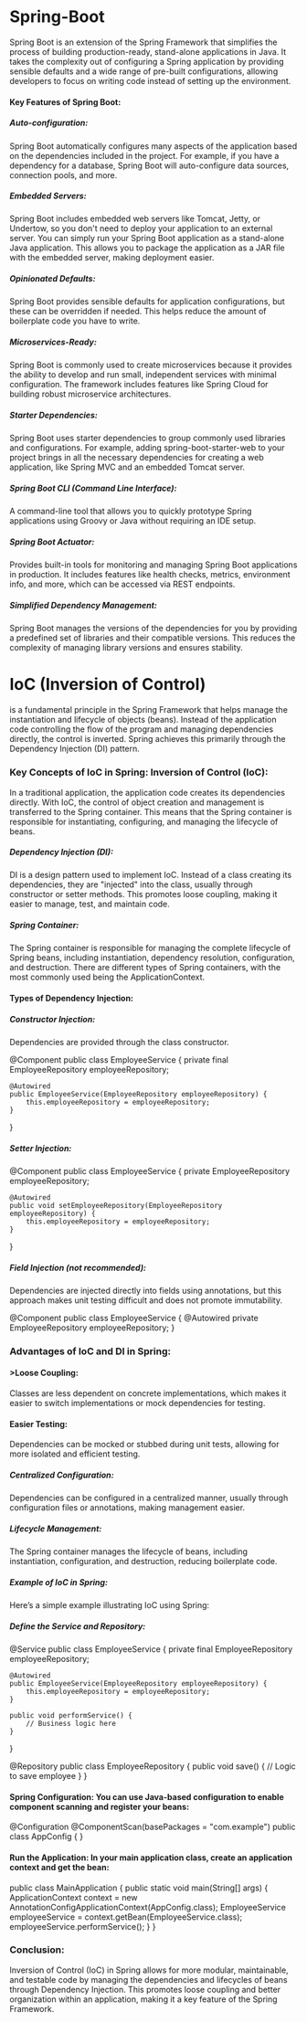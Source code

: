 # Spring-Boot
Spring Boot is an extension of the Spring Framework that simplifies the process of building production-ready, stand-alone applications in Java. It takes the complexity out of configuring a Spring application by providing sensible defaults and a wide range of pre-built configurations, allowing developers to focus on writing code instead of setting up the environment.

<h4>
Key Features of Spring Boot:
</h4>
<h5>
Auto-configuration:
</h5>

Spring Boot automatically configures many aspects of the application based on the dependencies included in the project. For example, if you have a dependency for a database, Spring Boot will auto-configure data sources, connection pools, and more.

<h5>Embedded Servers:</h5>

Spring Boot includes embedded web servers like Tomcat, Jetty, or Undertow, so you don't need to deploy your application to an external server. You can simply run your Spring Boot application as a stand-alone Java application.
This allows you to package the application as a JAR file with the embedded server, making deployment easier.
<h5>Opinionated Defaults:</h5>

Spring Boot provides sensible defaults for application configurations, but these can be overridden if needed. This helps reduce the amount of boilerplate code you have to write.
<h5>Microservices-Ready:</h5>

Spring Boot is commonly used to create microservices because it provides the ability to develop and run small, independent services with minimal configuration. The framework includes features like Spring Cloud for building robust microservice architectures.
<h5>Starter Dependencies:</h5>

Spring Boot uses starter dependencies to group commonly used libraries and configurations. For example, adding spring-boot-starter-web to your project brings in all the necessary dependencies for creating a web application, like Spring MVC and an embedded Tomcat server.
<h5>Spring Boot CLI (Command Line Interface):</h5>

A command-line tool that allows you to quickly prototype Spring applications using Groovy or Java without requiring an IDE setup.
<h5>Spring Boot Actuator:</h5>

Provides built-in tools for monitoring and managing Spring Boot applications in production. It includes features like health checks, metrics, environment info, and more, which can be accessed via REST endpoints.
<h5>Simplified Dependency Management:</h5>

Spring Boot manages the versions of the dependencies for you by providing a predefined set of libraries and their compatible versions. This reduces the complexity of managing library versions and ensures stability.
<h1>
IoC (Inversion of Control)</h1> is a fundamental principle in the Spring Framework that helps manage the instantiation and lifecycle of objects (beans). Instead of the application code controlling the flow of the program and managing dependencies directly, the control is inverted. Spring achieves this primarily through the Dependency Injection (DI) pattern.
<h3>
Key Concepts of IoC in Spring:
Inversion of Control (IoC):</h3>

In a traditional application, the application code creates its dependencies directly. With IoC, the control of object creation and management is transferred to the Spring container.
This means that the Spring container is responsible for instantiating, configuring, and managing the lifecycle of beans.
<h5>Dependency Injection (DI):</h5>

DI is a design pattern used to implement IoC. Instead of a class creating its dependencies, they are "injected" into the class, usually through constructor or setter methods.
This promotes loose coupling, making it easier to manage, test, and maintain code.
<h5>Spring Container:</h5>

The Spring container is responsible for managing the complete lifecycle of Spring beans, including instantiation, dependency resolution, configuration, and destruction.
There are different types of Spring containers, with the most commonly used being the ApplicationContext.
<h4>Types of Dependency Injection:</h4>
<h5>Constructor Injection:</h5>

Dependencies are provided through the class constructor.

@Component
public class EmployeeService {
    private final EmployeeRepository employeeRepository;

    @Autowired
    public EmployeeService(EmployeeRepository employeeRepository) {
        this.employeeRepository = employeeRepository;
    }
}
<h5>Setter Injection:</h5>


@Component
public class EmployeeService {
    private EmployeeRepository employeeRepository;

    @Autowired
    public void setEmployeeRepository(EmployeeRepository employeeRepository) {
        this.employeeRepository = employeeRepository;
    }
}
<h5>Field Injection (not recommended):</h5>

Dependencies are injected directly into fields using annotations, but this approach makes unit testing difficult and does not promote immutability.

@Component
public class EmployeeService {
    @Autowired
    private EmployeeRepository employeeRepository;
}

<h3>Advantages of IoC and DI in Spring:</h3>
<h4>>Loose Coupling:</h4>

Classes are less dependent on concrete implementations, which makes it easier to switch implementations or mock dependencies for testing.
<h4>Easier Testing:</h4>

Dependencies can be mocked or stubbed during unit tests, allowing for more isolated and efficient testing.
<h5>Centralized Configuration:</h5>

Dependencies can be configured in a centralized manner, usually through configuration files or annotations, making management easier.
<h5>Lifecycle Management:</h5>

The Spring container manages the lifecycle of beans, including instantiation, configuration, and destruction, reducing boilerplate code.
<h5>Example of IoC in Spring:</h5>
Here’s a simple example illustrating IoC using Spring:

<h5>Define the Service and Repository:</h5>


@Service
public class EmployeeService {
    private final EmployeeRepository employeeRepository;

    @Autowired
    public EmployeeService(EmployeeRepository employeeRepository) {
        this.employeeRepository = employeeRepository;
    }

    public void performService() {
        // Business logic here
    }
}

@Repository
public class EmployeeRepository {
    public void save() {
        // Logic to save employee
    }
}

<h4>Spring Configuration: You can use Java-based configuration to enable component scanning and register your beans:</h4>


@Configuration
@ComponentScan(basePackages = "com.example")
public class AppConfig {
}
<h4>Run the Application: In your main application class, create an application context and get the bean:</h4>


public class MainApplication {
    public static void main(String[] args) {
        ApplicationContext context = new AnnotationConfigApplicationContext(AppConfig.class);
        EmployeeService employeeService = context.getBean(EmployeeService.class);
        employeeService.performService();
    }
}
<h3>
Conclusion:
</h3>
Inversion of Control (IoC) in Spring allows for more modular, maintainable, and testable code by managing the dependencies and lifecycles of beans through Dependency Injection. This promotes loose coupling and better organization within an application, making it a key feature of the Spring Framework.
